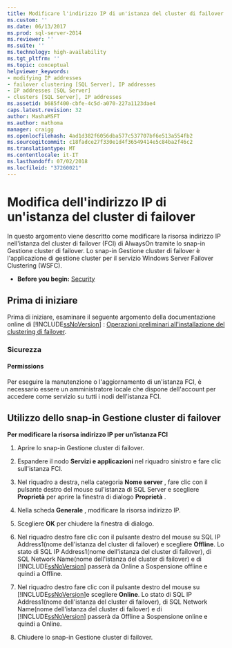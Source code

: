 ```yaml
---
title: Modificare l'indirizzo IP di un'istanza del cluster di failover | Microsoft Docs
ms.custom: ''
ms.date: 06/13/2017
ms.prod: sql-server-2014
ms.reviewer: ''
ms.suite: ''
ms.technology: high-availability
ms.tgt_pltfrm: ''
ms.topic: conceptual
helpviewer_keywords:
- modifying IP addresses
- failover clustering [SQL Server], IP addresses
- IP addresses [SQL Server]
- clusters [SQL Server], IP addresses
ms.assetid: b685f400-cbfe-4c5d-a070-227a1123dae4
caps.latest.revision: 32
author: MashaMSFT
ms.author: mathoma
manager: craigg
ms.openlocfilehash: 4ad1d382f6056dba577c537707bf6e513a554fb2
ms.sourcegitcommit: c18fadce27f330e1d4f36549414e5c84ba2f46c2
ms.translationtype: MT
ms.contentlocale: it-IT
ms.lasthandoff: 07/02/2018
ms.locfileid: "37260021"
---
```

# <a name="change-the-ip-address-of-a-failover-cluster-instance"></a>Modifica dell'indirizzo IP di un'istanza del cluster di failover
  In questo argomento viene descritto come modificare la risorsa indirizzo IP nell'istanza del cluster di failover (FCI) di AlwaysOn tramite lo snap-in Gestione cluster di failover. Lo snap-in Gestione cluster di failover è l'applicazione di gestione cluster per il servizio Windows Server Failover Clustering (WSFC).  
  
-   **Before you begin:**  [Security](#Security)  
  
##  <a name="BeforeYouBegin"></a> Prima di iniziare  
 Prima di iniziare, esaminare il seguente argomento della documentazione online di [!INCLUDE[ssNoVersion](../../../includes/ssnoversion-md.md)] : [Operazioni preliminari all'installazione del clustering di failover](../install/before-installing-failover-clustering.md).  
  
###  <a name="Security"></a> Sicurezza  
  
####  <a name="Permissions"></a> Permissions  
 Per eseguire la manutenzione o l'aggiornamento di un'istanza FCI, è necessario essere un amministratore locale che dispone dell'account per accedere come servizio su tutti i nodi dell'istanza FCI.  
  
##  <a name="WSFC"></a> Utilizzo dello snap-in Gestione cluster di failover  
 **Per modificare la risorsa indirizzo IP per un'istanza FCI**  
  
1.  Aprire lo snap-in Gestione cluster di failover.  
  
2.  Espandere il nodo **Servizi e applicazioni** nel riquadro sinistro e fare clic sull'istanza FCI.  
  
3.  Nel riquadro a destra, nella categoria **Nome server** , fare clic con il pulsante destro del mouse sul'istanza di SQL Server e scegliere **Proprietà** per aprire la finestra di dialogo **Proprietà** .  
  
4.  Nella scheda **Generale** , modificare la risorsa indirizzo IP.  
  
5.  Scegliere **OK** per chiudere la finestra di dialogo.  
  
6.  Nel riquadro destro fare clic con il pulsante destro del mouse su SQL IP Address1(nome dell'istanza del cluster di failover) e scegliere **Offline**. Lo stato di SQL IP Address1(nome dell'istanza del cluster di failover), di SQL Network Name(nome dell'istanza del cluster di failover) e di [!INCLUDE[ssNoVersion](../../../includes/ssnoversion-md.md)] passerà da Online a Sospensione offline e quindi a Offline.  
  
7.  Nel riquadro destro fare clic con il pulsante destro del mouse su [!INCLUDE[ssNoVersion](../../../includes/ssnoversion-md.md)]e scegliere **Online**. Lo stato di SQL IP Address1(nome dell'istanza del cluster di failover), di SQL Network Name(nome dell'istanza del cluster di failover) e di [!INCLUDE[ssNoVersion](../../../includes/ssnoversion-md.md)] passerà da Offline a Sospensione online e quindi a Online.  
  
8.  Chiudere lo snap-in Gestione cluster di failover.  
  
  
